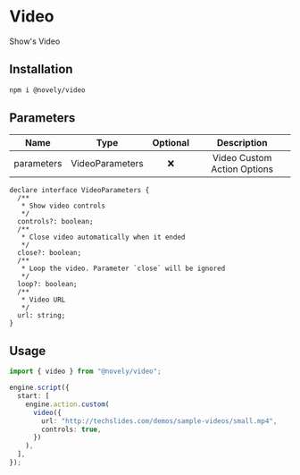 # Video

Show's Video

## Installation

```bash
npm i @novely/video
```

## Parameters

|    Name    |      Type       | Optional |         Description         |
| :--------: | :-------------: | :------: | :-------------------------: |
| parameters | VideoParameters |    ❌    | Video Custom Action Options |

```tsx
declare interface VideoParameters {
  /**
   * Show video controls
   */
  controls?: boolean;
  /**
   * Close video automatically when it ended
   */
  close?: boolean;
  /**
   * Loop the video. Parameter `close` will be ignored
   */
  loop?: boolean;
  /**
   * Video URL
   */
  url: string;
}
```

## Usage

```ts
import { video } from "@novely/video";

engine.script({
  start: [
    engine.action.custom(
      video({
        url: "http://techslides.com/demos/sample-videos/small.mp4",
        controls: true,
      })
    ),
  ],
});
```
